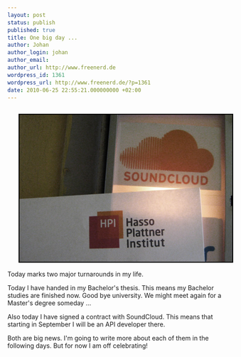 ```yaml
---
layout: post
status: publish
published: true
title: One big day ...
author: Johan
author_login: johan
author_email:
author_url: http://www.freenerd.de
wordpress_id: 1361
wordpress_url: http://www.freenerd.de/?p=1361
date: 2010-06-25 22:55:21.000000000 +02:00
---
```

<div style="text-align: left;padding-top: 15px;padding-left: 25px">
<img src="/assets/soundcloudhpi.jpg" alt="" title="soundcloudhpi" width="505" height="331" class="aligncenter size-full wp-image-1362" style="border: solid 2px #000000" />
</div>

Today marks two major turnarounds in my life.

Today I have handed in my Bachelor's thesis. This means my Bachelor studies are finished now. Good bye university. We might meet again for a Master's degree someday ...

Also today I have signed a contract with SoundCloud. This means that starting in September I will be an API developer there.

Both are big news. I'm going to write more about each of them in the following days. But for now I am off celebrating!
